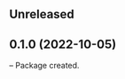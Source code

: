<!-- Learn how to maintain this file at https://github.com/WordPress/gutenberg/tree/HEAD/packages#maintaining-changelogs. -->

## Unreleased

## 0.1.0 (2022-10-05)

– Package created.
